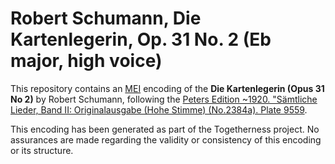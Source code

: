 # Robert Schumann, **Die Kartenlegerin**, Op. 31 No. 2 (Eb major, high voice) 

This repository contains an [MEI](https://music-encoding.org) encoding of the **Die Kartenlegerin (Opus 31 No 2)** by Robert Schumann, 
following the [Peters Edition ~1920. "Sämtliche Lieder, Band II: Originalausgabe (Hohe Stimme) (No.2384a). Plate 9559](https://imslp.org/wiki/Special:ReverseLookup/637430).

This encoding has been generated as part of the Togetherness project. No assurances are made regarding the validity or consistency of this encoding or its structure.

